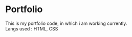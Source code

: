 # Portfolio
This is my portfolio code, in which i am working currently. 
<br> 
Langs used : HTML, CSS
